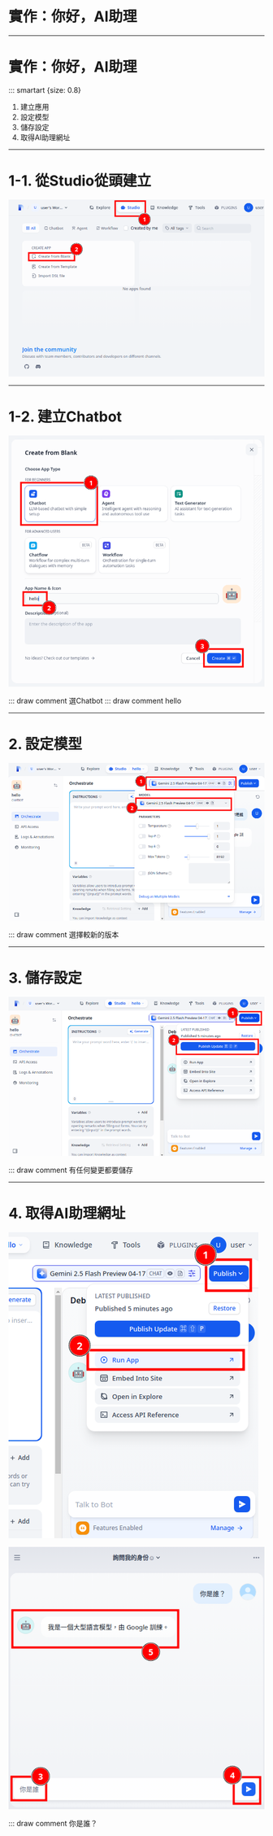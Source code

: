 # 實作：你好，AI助理

----

# 實作：你好，AI助理

::: smartart {size: 0.8}

1. 建立應用
2. 設定模型
3. 儲存設定
4. 取得AI助理網址

----

# 1-1. 從Studio從頭建立

![alt text](<4.AI助理：基本設定篇/Chatbot/2025-04-28_00-57 Create Blank.png>)

----

# 1-2. 建立Chatbot

![alt text](<4.AI助理：基本設定篇/Chatbot/2025-04-28_00-59 Chat.png>)

::: draw comment 選Chatbot
::: draw comment hello

----

# 2. 設定模型

![alt text](<4.AI助理：基本設定篇/Chatbot/2025-04-28_01-06 LLM.png>)

::: draw comment 選擇較新的版本

----

# 3. 儲存設定

![alt text](<4.AI助理：基本設定篇/Chatbot/2025-0428-010813 Save.png>)

::: draw comment 有任何變更都要儲存

----

# 4. 取得AI助理網址

![alt text](<4.AI助理：基本設定篇/Chatbot/2025-04-28_01-09 開啟1.png>)

![alt text](<4.AI助理：基本設定篇/Chatbot/2025-04-28_01-10 詢問2.png>)

::: draw comment 你是誰？

